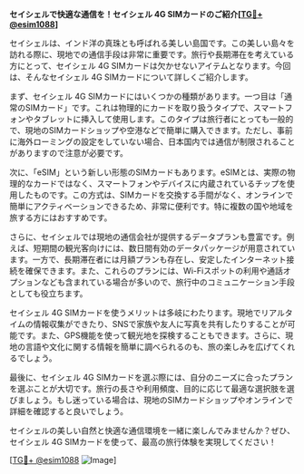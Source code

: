 **セイシェルで快適な通信を！セイシェル 4G SIMカードのご紹介[[TG💪+ @esim1088](https://t.me/s/esim1088)]**

セイシェルは、インド洋の真珠とも呼ばれる美しい島国です。この美しい島々を訪れる際に、現地での通信手段は非常に重要です。旅行や長期滞在を考えている方にとって、セイシェル 4G SIMカードは欠かせないアイテムとなります。今回は、そんなセイシェル 4G SIMカードについて詳しくご紹介します。

まず、セイシェル 4G SIMカードにはいくつかの種類があります。一つ目は「通常のSIMカード」です。これは物理的にカードを取り扱うタイプで、スマートフォンやタブレットに挿入して使用します。このタイプは旅行者にとっても一般的で、現地のSIMカードショップや空港などで簡単に購入できます。ただし、事前に海外ローミングの設定をしていない場合、日本国内では通信が制限されることがありますので注意が必要です。

次に、「eSIM」という新しい形態のSIMカードもあります。eSIMとは、実際の物理的なカードではなく、スマートフォンやデバイスに内蔵されているチップを使用したものです。この方式は、SIMカードを交換する手間がなく、オンラインで簡単にアクティベーションできるため、非常に便利です。特に複数の国や地域を旅する方にはおすすめです。

さらに、セイシェルでは現地の通信会社が提供するデータプランも豊富です。例えば、短期間の観光客向けには、数日間有効のデータパッケージが用意されています。一方で、長期滞在者には月額プランも存在し、安定したインターネット接続を確保できます。また、これらのプランには、Wi-Fiスポットの利用や通話オプションなども含まれている場合が多いので、旅行中のコミュニケーション手段としても役立ちます。

セイシェル 4G SIMカードを使うメリットは多岐にわたります。現地でリアルタイムの情報収集ができたり、SNSで家族や友人に写真を共有したりすることが可能です。また、GPS機能を使って観光地を探検することもできます。さらに、現地の言語や文化に関する情報を簡単に調べられるのも、旅の楽しみを広げてくれるでしょう。

最後に、セイシェル 4G SIMカードを選ぶ際には、自分のニーズに合ったプランを選ぶことが大切です。旅行の長さや利用頻度、目的に応じて最適な選択肢を選びましょう。もし迷っている場合は、現地のSIMカードショップやオンラインで詳細を確認すると良いでしょう。

セイシェルの美しい自然と快適な通信環境を一緒に楽しんでみませんか？ぜひ、セイシェル 4G SIMカードを使って、最高の旅行体験を実現してください！

[[TG💪+ @esim1088](https://t.me/s/esim1088) ![Image](https://i.postimg.cc/Y0z9fWf4/image.png)]